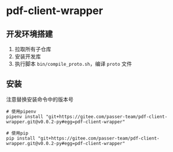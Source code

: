 # pdf-client-wrapper

## 开发环境搭建

1. 拉取所有子仓库
1. 安装开发库
1. 执行脚本 `bin/compile_proto.sh`，编译 `proto` 文件

## 安装

注意替换安装命令中的版本号

```
# 使用pipenv
pipenv install "git+https://gitee.com/passer-team/pdf-client-wrapper.git@v0.0.2-py#egg=pdf-client-wrapper"

# 使用pip
pip install "git+https://gitee.com/passer-team/pdf-client-wrapper.git@v0.0.2-py#egg=pdf-client-wrapper"
```